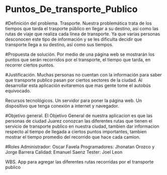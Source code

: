 

# Puntos_De_transporte_Publico
#Definición del problema.
Trasporte.
Nuestra problemática trata de los tiempos que tarda el trasporte público en llegar a su destino, así como las rutas de viaje que realiza cada línea de transporte.
Ya que varias personas desconocen este tipo de información y se les dificulta decidir que transporte llega a su destino, así como sus tiempos.

#Propuesta de solución.
Por medio de una página web se mostrarán los puntos que serán recorridos por el transporte, el tiempo que tarda, en recorrer ciertos puntos.

#Justificación.
Muchas personas no cuentan con la información para saber que transporte publico pasan por ciertos sectores de la ciudad.
Al desarrollar esta aplicación evitaremos que mas gente tome el autobús equivocado.

Recursos tecnológicos.
Un servidor para poner la página web.
Un dispositivo que tenga conexión a internet y navegador.

#Objetivo general.
El Objetivo General de nuestra aplicacion es que las personas de ciudad Juarez conozcan las diferentes rutas que tienen el servicio de transporte publico en nuestra ciudad, tambien dar informacion respecto al tiempo de llegada a ciertos puntos importantes, tambien mostrar el tiempo promedio del recorrido que hace cada camion.


#Roles
Administrador: Oscar Favela
Programadores: Jhonatan Orozco y Jorge Barrera
Calidad: Emanuel Saenz
Tester: Joel Leon




WBS.
App para agregar las diferentes rutas recorridas por el transporte publico
